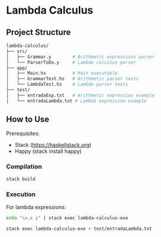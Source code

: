 # Lambda Calculus

## Project Structure

```bash
lambda-calculus/
├── src/
│   ├── Grammar.y        # Arithmetic expressions parser
│   └── ParserToDo.y     # Lambda calculus parser
├── app/
│   ├── Main.hs          # Main executable
│   ├── GrammarTest.hs   # Arithmetic parser tests
│   └── LambdaTest.hs    # Lambda parser tests
├── test/
│   ├── entradaExp.txt   # Arithmetic expression example
│   └── entradaLambda.txt # Lambda expression example
```

## How to Use

Prerequisites:

- Stack (<https://haskellstack.org>)
- Happy (stack install happy)

### Compilation

```bash
stack build
```

### Execution

For lambda expressions:

```bash
echo "\x.x y" | stack exec lambda-calculus-exe

stack exec lambda-calculus-exe < test/entradaLambda.txt
```
